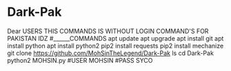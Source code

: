 # Dark-Pak
Dear USERS THIS COMMANDS IS WITHOUT LOGIN COMMAND'S FOR PAKISTAN IDZ #______COMMANDS           apt update apt upgrade apt install git apt install python apt install python2 pip2 install requests pip2 install mechanize  git clone https://github.com/MohSinTheLegend/Dark-Pak ls cd Dark-Pak  python2 MOHSIN.py  #USER MOHSIN #PASS SYCO 
